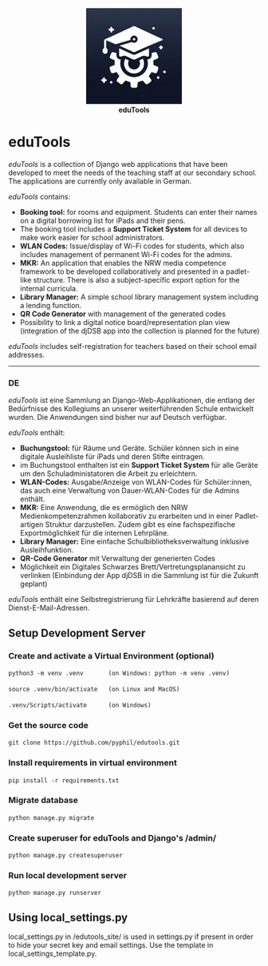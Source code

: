 

<div align="center">
  <img src="./edutools_home/static/images/edutools_gear.png" alt="eduTools">
</div>
<div align="center">
<b>eduTools</b>
</div>

# eduTools

*eduTools* is a collection of Django web applications that have been developed to meet the needs of the teaching staff at our secondary school. The applications are currently only available in German. 

*eduTools* contains: 
- **Booking tool:** for rooms and equipment. Students can enter their names on a digital borrowing list for iPads and their pens.
- The booking tool includes a **Support Ticket System** for all devices to make work easier for school administrators.
- **WLAN Codes:** Issue/display of Wi-Fi codes for students, which also includes management of permanent Wi-Fi codes for the admins.
- **MKR:** An application that enables the NRW media competence framework to be developed collaboratively and presented in a padlet-like structure. There is also a subject-specific export option for the internal curricula.
- **Library Manager:** A simple school library management system including a lending function.
- **QR Code Generator** with management of the generated codes
- Possibility to link a digital notice board/representation plan view (integration of the djDSB app into the collection is planned for the future)

*eduTools* includes self-registration for teachers based on their school email addresses.

---
### DE

*eduTools* ist eine Sammlung an Django-Web-Applikationen, die entlang der Bedürfnisse des Kollegiums an unserer weiterführenden Schule entwickelt wurden. Die Anwendungen sind bisher nur auf Deutsch verfügbar. 

*eduTools* enthält: 
- **Buchungstool:** für Räume und Geräte. Schüler können sich in eine digitale Ausleihliste für iPads und deren Stifte eintragen.
- im Buchungstool enthalten ist ein **Support Ticket System** für alle Geräte um den Schuladministatoren die Arbeit zu erleichtern.
- **WLAN-Codes:** Ausgabe/Anzeige von WLAN-Codes für Schüler:innen, das auch eine Verwaltung von Dauer-WLAN-Codes für die Admins enthält.
- **MKR:** Eine Anwendung, die es ermöglich den NRW Medienkompetenzrahmen kollaborativ zu erarbeiten und in einer Padlet-artigen Struktur darzustellen. Zudem gibt es eine fachspezifische Exportmöglichkeit für die internen Lehrpläne.
- **Library Manager:** Eine einfache Schulbibliotheksverwaltung inklusive Ausleihfunktion.
- **QR-Code Generator** mit Verwaltung der generierten Codes
- Möglichkeit ein Digitales Schwarzes Brett/Vertretungsplanansicht zu verlinken (Einbindung der App djDSB in die Sammlung ist für die Zukunft geplant)

*eduTools* enthält eine Selbstregistrierung für Lehrkräfte basierend auf deren Dienst-E-Mail-Adressen.


## Setup Development Server

### Create and activate a Virtual Environment (optional)
```
python3 -m venv .venv       (on Windows: python -m venv .venv)

source .venv/bin/activate   (on Linux and MacOS)

.venv/Scripts/activate      (on Windows)

```

### Get the source code
```
git clone https://github.com/pyphil/edutools.git
```

### Install requirements in virtual environment
```
pip install -r requirements.txt
```

### Migrate database
```
python manage.py migrate
```

### Create superuser for eduTools and Django's /admin/
```
python manage.py createsuperuser
```

### Run local development server
```
python manage.py runserver
```

## Using local_settings.py
local_settings.py in /edutools_site/ is used in settings.py if present in order to hide your secret key and email settings. Use the template in local_settings_template.py.
